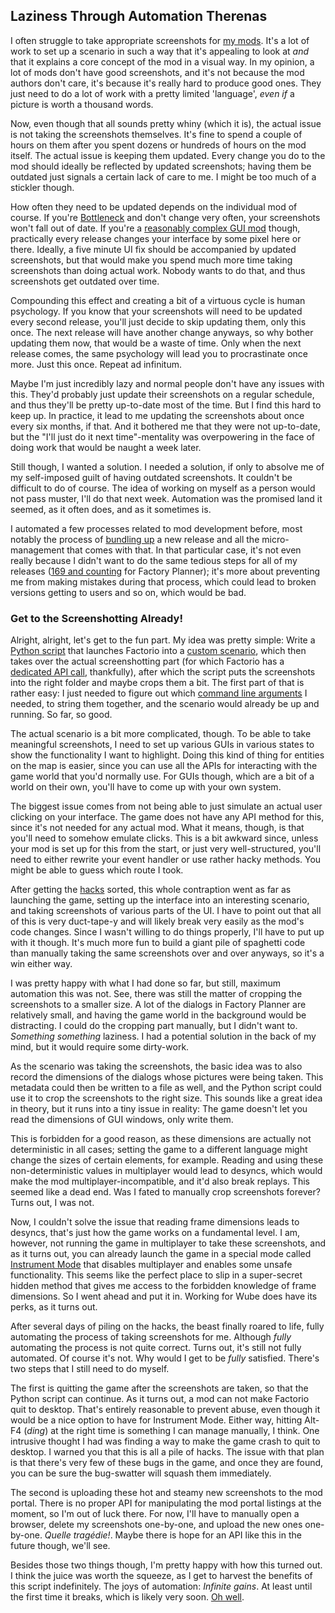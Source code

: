 ## Laziness Through Automation <author>Therenas</author>

I often struggle to take appropriate screenshots for [my mods](https://mods.factorio.com/user/Therenas). It's a lot of work to set up a scenario in such a way that it's appealing to look at *and* that it explains a core concept of the mod in a visual way. In my opinion, a lot of mods don't have good screenshots, and it's not because the mod authors don't care, it's because it's really hard to produce good ones. They just need to do a lot of work with a pretty limited 'language', *even if* a picture is worth a thousand words.

Now, even though that all sounds pretty whiny (which it is), the actual issue is not taking the screenshots themselves. It's fine to spend a couple of hours on them after you spent dozens or hundreds of hours on the mod itself. The actual issue is keeping them updated. Every change you do to the mod should ideally be reflected by updated screenshots; having them be outdated just signals a certain lack of care to me. I might be too much of a stickler though.

How often they need to be updated depends on the individual mod of course. If you're [Bottleneck](https://mods.factorio.com/mod/Bottleneck) and don't change very often, your screenshots won't fall out of date. If you're a [reasonably complex GUI mod](https://mods.factorio.com/mod/factoryplanner) though, practically every release changes your interface by some pixel here or there. Ideally, a five minute UI fix should be accompanied by updated screenshots, but that would make you spend much more time taking screenshots than doing actual work. Nobody wants to do that, and thus screenshots get outdated over time.

Compounding this effect and creating a bit of a virtuous cycle is human psychology. If you know that your screenshots will need to be updated every second release, you'll just decide to skip updating them, only this once. The next release will have another change anyways, so why bother updating them now, that would be a waste of time. Only when the next release comes, the same psychology will lead you to procrastinate once more. Just this once. Repeat ad infinitum.

Maybe I'm just incredibly lazy and normal people don't have any issues with this. They'd probably just update their screenshots on a regular schedule, and thus they'll be pretty up-to-date most of the time. But I find this hard to keep up. In practice, it lead to me updating the screenshots about once every six months, if that. And it bothered me that they were not up-to-date, but the "I'll just do it next time"-mentality was overpowering in the face of doing work that would be naught a week later.

Still though, I wanted a solution. I needed a solution, if only to absolve me of my self-imposed guilt of having outdated screenshots. It couldn't be difficult to do of course. The idea of working on myself as a person would not pass muster, I'll do that next week. Automation was the promised land it seemed, as it often does, and as it sometimes is.

I automated a few processes related to mod development before, most notably the process of [bundling up](https://github.com/ClaudeMetz/FactorioScripts/blob/5aab7569acdf86ff65167584638a3dd7323d2d0b/build_release.py) a new release and all the micro-management that comes with that. In that particular case, it's not even really because I didn't want to do the same tedious steps for all of my releases ([169 and counting](https://mods.factorio.com/mod/factoryplanner/downloads) for Factory Planner); it's more about preventing me from making mistakes during that process, which could lead to broken versions getting to users and so on, which would be bad.

### Get to the Screenshotting Already!

Alright, alright, let's get to the fun part. My idea was pretty simple: Write a [Python script](https://github.com/ClaudeMetz/FactorioScripts/blob/5aab7569acdf86ff65167584638a3dd7323d2d0b/take_screenshots.py) that launches Factorio into a [custom scenario](https://github.com/ClaudeMetz/FactoryPlanner/tree/master/scenarios/screenshotter), which then takes over the actual screenshotting part (for which Factorio has a [dedicated API call](https://lua-api.factorio.com/latest/LuaGameScript.html#LuaGameScript.take_screenshot), thankfully), after which the script puts the screenshots into the right folder and maybe crops them a bit. The first part of that is rather easy: I just needed to figure out which [command line arguments](https://wiki.factorio.com/Command_line_parameters) I needed, to string them together, and the scenario would already be up and running. So far, so good.

The actual scenario is a bit more complicated, though. To be able to take meaningful screenshots, I need to set up various GUIs in various states to show the functionality I want to highlight. Doing this kind of thing for entities on the map is easier, since you can use all the APIs for interacting with the game world that you'd normally use. For GUIs though, which are a bit of a world on their own, you'll have to come up with your own system.

The biggest issue comes from not being able to just simulate an actual user clicking on your interface. The game does not have any API method for this, since it's not needed for any actual mod. What it means, though, is that you'll need to somehow emulate clicks. This is a bit awkward since, unless your mod is set up for this from the start, or just very well-structured, you'll need to either rewrite your event handler or use rather hacky methods. You might be able to guess which route I took.

After getting the [hacks](https://github.com/ClaudeMetz/FactoryPlanner/blob/master/modfiles/data/handlers/screenshotter.lua) sorted, this whole contraption went as far as launching the game, setting up the interface into an interesting scenario, and taking screenshots of various parts of the UI. I have to point out that all of this is very duct-tape-y and will likely break very easily as the mod's code changes. Since I wasn't willing to do things properly, I'll have to put up with it though. It's much more fun to build a giant pile of spaghetti code than manually taking the same screenshots over and over anyways, so it's a win either way.

I was pretty happy with what I had done so far, but still, maximum automation this was not. See, there was still the matter of cropping the screenshots to a smaller size. A lot of the dialogs in Factory Planner are relatively small, and having the game world in the background would be distracting. I could do the cropping part manually, but I didn't want to. *Something something* laziness. I had a potential solution in the back of my mind, but it would require some dirty-work.

As the scenario was taking the screenshots, the basic idea was to also record the dimensions of the dialogs whose pictures were being taken. This metadata could then be written to a file as well, and the Python script could use it to crop the screenshots to the right size. This sounds like a great idea in theory, but it runs into a tiny issue in reality: The game doesn't let you read the dimensions of GUI windows, only write them.

This is forbidden for a good reason, as these dimensions are actually not deterministic in all cases; setting the game to a different language might change the sizes of certain elements, for example. Reading and using these non-deterministic values in multiplayer would lead to desyncs, which would make the mod multiplayer-incompatible, and it'd also break replays. This seemed like a dead end. Was I fated to manually crop screenshots forever? Turns out, I was not.

Now, I couldn't solve the issue that reading frame dimensions leads to desyncs, that's just how the game works on a fundamental level. I am, however, not running the game in multiplayer to take these screenshots, and as it turns out, you can already launch the game in a special mode called [Instrument Mode](https://lua-api.factorio.com/latest/Instrument.html) that disables multiplayer and enables some unsafe functionality. This seems like the perfect place to slip in a super-secret hidden method that gives me access to the forbidden knowledge of frame dimensions. So I went ahead and put it in. Working for Wube does have its perks, as it turns out.

After several days of piling on the hacks, the beast finally roared to life, fully automating the process of taking screenshots for me. Although *fully* automating the process is not quite correct. Turns out, it's still not fully automated. Of course it's not. Why would I get to be *fully* satisfied. There's two steps that I still need to do myself.

The first is quitting the game after the screenshots are taken, so that the Python script can continue. As it turns out, a mod can not make Factorio quit to desktop. That's entirely reasonable to prevent abuse, even though it would be a nice option to have for Instrument Mode. Either way, hitting Alt-F4 (*ding*) at the right time is something I can manage manually, I think. One intrusive thought I had was finding a way to make the game crash to quit to desktop. I warned you that this is all a pile of hacks. The issue with that plan is that there's very few of these bugs in the game, and once they are found, you can be sure the bug-swatter will squash them immediately.

The second is uploading these hot and steamy new screenshots to the mod portal. There is no proper API for manipulating the mod portal listings at the moment, so I'm out of luck there. For now, I'll have to manually open a browser, delete my screenshots one-by-one, and upload the new ones one-by-one. *Quelle tragédie!*. Maybe there is hope for an API like this in the future though, we'll see.

Besides those two things though, I'm pretty happy with how this turned out. I think the juice was worth the squeeze, as I get to harvest the benefits of this script indefinitely. The joys of automation: *Infinite gains*. At least until the first time it breaks, which is likely very soon. [Oh well](https://xkcd.com/1319/).
